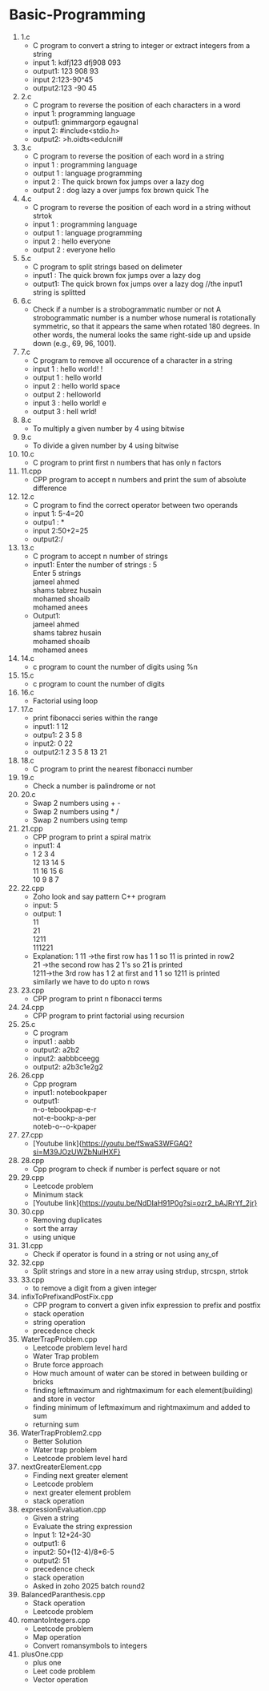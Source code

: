 # Basic-Programming
1. 1.c
   * C program to convert a string to integer or extract integers from a string
   * input 1: kdfj123 dfj908 093
   * output1: 123 908 93
   * input 2:123-90^45
   * output2:123 -90 45
2. 2.c
   * C program to reverse the position of each characters in a word
   * input 1: programming language
   * output1: gnimmargorp egaugnal
   * input 2: #include<stdio.h>
   * output2: >h.oidts<edulcni#
3. 3.c
   * C program to reverse the position of each word in a string
   * input  1 : programming language
   * output 1 : language programming
   * input  2 : The quick brown fox jumps over a lazy dog
   * output 2 : dog lazy a over jumps fox brown quick The
4. 4.c
   * C program to reverse the position of each word in a string without strtok
   * input  1 : programming language
   * output 1 : language programming
   * input  2 : hello everyone
   * output 2 : everyone hello
5. 5.c
   * C program to split strings based on delimeter
   * input1 : The quick brown fox jumps over a lazy dog
   * output1: The quick brown fox jumps over a lazy dog //the input1 string is splitted
6. 6.c
   * Check if a number is a strobogrammatic number or not
A strobogrammatic number is a number whose numeral is rotationally symmetric, so that it appears the same when rotated 180 degrees.
In other words, the numeral looks the same right-side up and upside down (e.g., 69, 96, 1001).
7. 7.c
   * C program to remove all occurence of a character in a string
   * input  1 : hello world! !
   * output 1 : hello world
   * input  2 : hello world space
   * output 2 : helloworld
   * input  3 : hello world! e
   * output 3 : hell wrld!
8. 8.c
   * To multiply a given number by 4 using bitwise
9. 9.c
    * To divide a given number by 4 using bitwise
10. 10.c
    * C program to print first n numbers that has only n factors
12. 11.cpp
    * CPP program to accept n numbers and print the sum of absolute difference
13. 12.c
    * C program to find the correct operator between two operands
    * input 1: 5-4=20
    * outpu1 : *
    * input 2:50+2=25
    * output2:/
14. 13.c
    * C program to accept n number of strings
    * input1:
Enter the number of strings : 5</br>
Enter 5 strings</br>
jameel ahmed</br>
shams tabrez husain</br>
mohamed shoaib</br>
mohamed anees</br>
    * Output1:</br>
      jameel ahmed</br>
shams tabrez husain</br>
mohamed shoaib</br>
mohamed anees</br>
15. 14.c
    * c program to count the number of digits using %n
16. 15.c
    * c program to count the number of digits
17. 16.c
    * Factorial using loop
18. 17.c
    * print fibonacci series within the range
    * input1: 1 12
    * outpu1: 2 3 5 8
    * input2: 0 22
    * output2:1 2 3 5 8 13 21
19. 18.c
    * C program to print the nearest fibonacci number
20. 19.c
    * Check a number is palindrome or not
21. 20.c
    * Swap 2 numbers using + -
    * Swap 2 numbers using * /
    * Swap 2 numbers using temp
22. 21.cpp
    * CPP program to print a spiral matrix
    * input1: 4
    * 1 2 3 4</br>
12 13 14 5</br>
11 16 15 6</br>
10 9 8 7</br>
23. 22.cpp
    * Zoho look and say pattern C++ program
    * input: 5
    * output:
      1</br>
11</br>
21</br>
1211</br>
111221</br>
    * Explanation:
      1
11 ->the first row has 1 1 so 11 is printed in row2</br>
21 ->the second row has 2 1's so 21 is printed</br>
1211->the 3rd row has 1 2 at first and 1 1 so 1211 is printed</br>
similarly we have to do upto n rows</br>
24. 23.cpp
    * CPP program to print n fibonacci terms
25. 24.cpp
    * CPP program to print factorial using recursion
26. 25.c
    * C program
    * input1 : aabb
    * output2: a2b2
    * input2: aabbbceegg
    * output2: a2b3c1e2g2
27. 26.cpp
    * Cpp program
    * input1: notebookpaper
    * output1:</br>
      n-o-tebookpap-e-r</br>
      not-e-bookp-a-per</br>
      noteb-o--o-kpaper
28. 27.cpp
    * [Youtube link]{https://youtu.be/fSwaS3WFGAQ?si=M39JOzUWZbNuIHXF}
29. 28.cpp
    * Cpp program to check if number is perfect square or not
30. 29.cpp
    * Leetcode problem
    * Minimum stack
    * [Youtube link]{https://youtu.be/NdDIaH91P0g?si=ozr2_bAJRrYf_2jr}
31. 30.cpp
    * Removing duplicates
    * sort the array
    * using unique
32. 31.cpp
    * Check if operator is found in a string or not using any_of
33. 32.cpp
    * Split strings and store in a new array using strdup, strcspn, strtok
34. 33.cpp
    * to remove a digit from a given integer
35. infixToPrefixandPostFix.cpp
    * CPP program to convert a given infix expression to prefix and postfix
    * stack operation
    * string operation
    * precedence check
36. WaterTrapProblem.cpp
    * Leetcode problem level hard
    * Water Trap problem
    * Brute force approach
    * How much amount of water can be stored in between building or bricks
    * finding leftmaximum and rightmaximum for each element(building) and store in vector
    * finding minimum of leftmaximum and rightmaximum and added to sum
    * returning sum
37. WaterTrapProblem2.cpp
    * Better Solution
    * Water trap problem
    * Leetcode problem level hard
38. nextGreaterElement.cpp
    * Finding next greater element
    * Leetcode problem
    * next greater element problem
    * stack operation
39. expressionEvaluation.cpp
    * Given a string
    * Evaluate the string expression
    * Input 1: 12+24-30
    * output1: 6
    * input2: 50+(12-4)/8*6-5
    * output2: 51
    * precedence check
    * stack operation
    * Asked in zoho 2025 batch round2
40. BalancedParanthesis.cpp
    * Stack operation
    * Leetcode problem
41. romantoIntegers.cpp
    * Leetcode problem
    * Map operation
    * Convert romansymbols to integers
42. plusOne.cpp
    - plus one
    - Leet code problem
    - Vector operation
